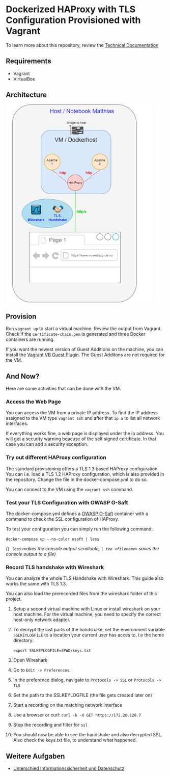 # Dockerized HAProxy with TLS Configuration Provisioned with Vagrant

To learn more about this repository, review the [Technical Documentation](docs/Tech-Paper.md)

## Requirements

- Vagrant
- VirtualBox

## Architecture

![Project Archtecture](docs/Architecture.png)

## Provision

Run `vagrant up` to start a virtual machine.
Review the output from Vagrant. Check if the `certificate-chain.pem` is generated and three Docker containers are running.

If you want the newest version of Guest Additions on the machine,
you can install the [Vagrant VB Guest Plugin](https://github.com/dotless-de/vagrant-vbguest). The Guest Additons are not required
for the VM.

## And Now?

Here are some activities that can be done with the VM. 

### Access the Web Page

You can access the VM from a private IP address. To find the IP address assigned to the VM
type `vagrant ssh` and after that `ip a` to list all network interfaces.

If everything works fine, a web page is displayed under the ip address. 
You will get a security warning beacuse of the self signed certificate. 
In that case you can add a security exception.

### Try out different HAProxy configuration

The standard provisioning offers a TLS 1.3 based HAProxy configuration.
You can i.e. load a TLS 1.2 HAProxy configuration, which is
also provided in the repository. Change the file in the docker-compose.yml to do so.

You can connect to the VM using the `vagrant ssh` command.

### Test your TLS Configuration with OWASP O-Saft

The docker-compose.yml defines a [OWASP O-Saft](https://www.owasp.org/index.php/O-Saft) container
with a command to check the SSL configuration of HAProxy.

To test your configuration you can simply run the following command:

`docker-compose up --no-color osaft | less`

*(`| less` makes the console output scrollable, `| tee <filename>` saves the console output to a file)*

### Record TLS handshake with Wireshark

You can analyze the whole TLS Handshake with Wireshark.
This guide also works the same with TLS 1.3.

You can also load the prerecorded files from the wireshark folder of this project.

1. Setup a second virtual machine with Linux or
install wireshark on your host machine.
For the virtual machine, you need to specify the correct
host-only network adapter.
1. To decrypt the last parts of the handshake, set the environment variable
`SSLKEYLOGFILE` to a location your current user has acces to, i.e the home directory:

	`export SSLKEYLOGFILE=$PWD/keys.txt`
1. Open Wireshark
1. Go to `Edit -> Preferences`.
1. In the preference dialog, navigate to `Protocols -> SSL` or `Protocols -> TLS`
1. Set the path to the SSLKEYLOGFILE (the file gets created later on)
1. Start a recording on the matching network interface
1. Use a browser or curl: `curl -k -X GET https://172.28.128.7`
1. Stop the recording and filter for `ssl`
1. You should now be able to see the handshake and also decrypted SSL.
Also check the keys.txt file, to understand what happened.

## Weitere Aufgaben

- [Unterschied Informationssicherheit und Datenschutz](docs/Unterschied-Datentschutz-Informationssicherheit.md)
